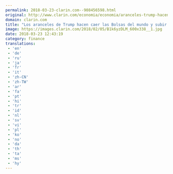 ```yaml
---
permalink: 2018-03-23-clarin.com--908456598.html
original: http://www.clarin.com/economia/economia/aranceles-trump-hacen-caer-bolsas-mundo-subir-oro_0_S1LXAwGcf.html
domain: clarin.com
title: "Los aranceles de Trump hacen caer las Bolsas del mundo y subir el oro"
image: https://images.clarin.com/2018/02/05/B1k6yzDLM_600x338__1.jpg
date: 2018-03-23 12:43:19
category: finance
translations: 
 - 'en'
 - 'de'
 - 'ru'
 - 'ja'
 - 'fr'
 - 'it'
 - 'zh-CN'
 - 'zh-TW'
 - 'ar'
 - 'fa'
 - 'pt'
 - 'hi'
 - 'tr'
 - 'id'
 - 'nl'
 - 'sv'
 - 'vi'
 - 'pl'
 - 'ko'
 - 'no'
 - 'da'
 - 'th'
 - 'ta'
 - 'ms'
 - 'hy'
---
```


